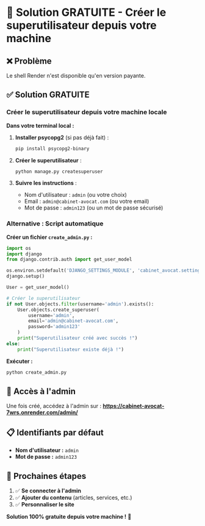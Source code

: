 # 🔧 Solution GRATUITE - Créer le superutilisateur depuis votre machine

## ❌ Problème
Le shell Render n'est disponible qu'en version payante.

## ✅ Solution GRATUITE

### Créer le superutilisateur depuis votre machine locale

**Dans votre terminal local :**

1. **Installer psycopg2** (si pas déjà fait) :
   ```bash
   pip install psycopg2-binary
   ```

2. **Créer le superutilisateur** :
   ```bash
   python manage.py createsuperuser
   ```

3. **Suivre les instructions** :
   - Nom d'utilisateur : `admin` (ou votre choix)
   - Email : `admin@cabinet-avocat.com` (ou votre email)
   - Mot de passe : `admin123` (ou un mot de passe sécurisé)

### Alternative : Script automatique

**Créer un fichier `create_admin.py` :**
```python
import os
import django
from django.contrib.auth import get_user_model

os.environ.setdefault('DJANGO_SETTINGS_MODULE', 'cabinet_avocat.settings_render')
django.setup()

User = get_user_model()

# Créer le superutilisateur
if not User.objects.filter(username='admin').exists():
    User.objects.create_superuser(
        username='admin',
        email='admin@cabinet-avocat.com',
        password='admin123'
    )
    print("Superutilisateur créé avec succès !")
else:
    print("Superutilisateur existe déjà !")
```

**Exécuter :**
```bash
python create_admin.py
```

## 🎯 Accès à l'admin
Une fois créé, accédez à l'admin sur :
**https://cabinet-avocat-7wrs.onrender.com/admin/**

## 📋 Identifiants par défaut
- **Nom d'utilisateur :** `admin`
- **Mot de passe :** `admin123`

## 🚀 Prochaines étapes
1. ✅ **Se connecter à l'admin**
2. ✅ **Ajouter du contenu** (articles, services, etc.)
3. ✅ **Personnaliser le site**

**Solution 100% gratuite depuis votre machine !** 🎯
